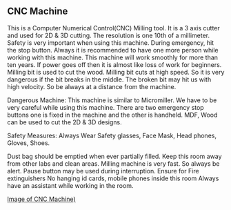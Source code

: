 ## CNC Machine 

This is a Computer Numerical Control(CNC) Milling tool. It is a 3 axis cutter and used for 2D & 3D cutting. The resolution is one 10th of a millimeter. Safety is very important when using this machine. During emergency, hit the stop button. Always it is recommended to have one more person while working with this machine. This machine will work smoothly for more than ten years. If power goes off then it is almost like loss of work for beginners. Milling bit is used to cut the wood. Milling bit cuts at high speed. So it is very dangerous if the bit breaks in the middle. The broken bit may hit us with high velocity. So be always at a distance from the machine.

Dangerous Machine: This machine is similar to Micromiller. We have to be very careful while using this machine. There are two emergency stop buttons one is fixed in the machine and the other is handheld. MDF, Wood can be used to cut the 2D & 3D designs.

Safety Measures: Always Wear Safety glasses, Face Mask, Head phones, Gloves, Shoes.

Dust bag should be emptied when ever partially filled. Keep this room away from other labs and clean areas. Milling machine is very fast. So always be alert. Pause button may be used during interruption.
Ensure for Fire extinguishers No hanging id cards, mobile phones inside this room
Always have an assistant while working in the room.

[Image of CNC Machine)](/img/cncmachine.jpg)